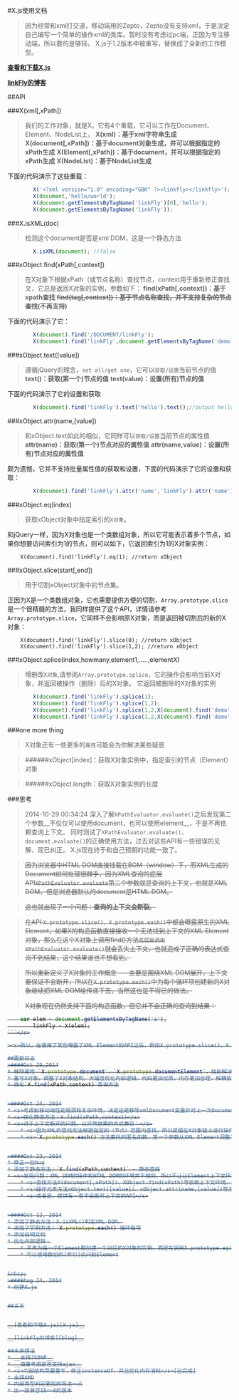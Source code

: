 ﻿

#X.js使用文档

>因为经常和xml打交道，移动端用的Zepto，Zepto没有支持xml，于是决定自己编写一个简单的操作xml的类库。暂时没有考虑过pc端，正因为专注移动端，所以要的是够轻。
X.js于1.2版本中被重写，替换成了全新的工作模型。

__[查看和下载X.js][X.js]__



__[linkFly的博客][blog]__


[X.js]:https://github.com/linkFly6/linkfly.so/blob/master/LinkFLy/LinkFly/GameLife/wapXML/X.js
[blog]:http://www.cnblogs.com/silin6/


##API
>  

###X(xml[,xPath])
>我们的工作对象，就是X。它有4个重载，它可以工作在Document、Element、NodeList上，
>__X(xml)：基于xml字符串生成__
>__X(document[,xPath])：基于document对象生成，并可以根据指定的xPath生成__
>__X(Element[,xPath])：基于document，并可以根据指定的xPath生成__
>__X(NodeList)：基于NodeList生成__


下面的代码演示了这些重载：

```javascript
        X('<?xml version="1.0" encoding="GBK" ?><linkfly></linkfly>');
        X(document,'hello/world');
        X(document.getElementsByTagName('linkFly')[0],'hello');
        X(document.getElementsByTagName('linkFly'));
```     


>  

###X.isXML(doc)
>检测这个document是否是xml DOM，这是一个静态方法

```javascript
        X.isXML(document); //false
```

>  

###xObject.find(xPath[,context])
>在X对象下根据xPath（或节点名称）查找节点，context用于重新修正查找文，它总是返回X对象的实例，参数如下：
>__find(xPath[,context])：基于xpath查找__
>__<s>find(tag[,context])：基于节点名称查找，并不支持复杂的节点查找</s>(不再支持)__

下面的代码演示了它：

```javascript
        X(document).find('/DOCUMENT/linkFly');
        X(document).find('linkFly',document.getElementsByTagName('demo')[0]);
```

###xObject.text([value])
>遵循jQuery的理念，`set all/get one`，它可以`获取/设置`当前节点的值
>__text()：获取(第一个)节点的值__
>__text(value)：设置(所有)节点的值__

下面的代码演示了它的设置和获取

```javascript
        X(document).find('linkFly').text('hello').text();//output hello
```


###xObject.attr(name,[value])
>和xObject.text如此的相似，它同样可以`获取/设置`当前节点的属性值
>__attr(name)：获取(第一个)节点对应的属性值__
>__attr(name,value)：设置(所有)节点对应的属性值__

颇为遗憾，它并不支持批量属性值的获取和设置，下面的代码演示了它的设置和获取：

```javascript
        X(document).find('linkFly').attr('name','linkFly').attr('name');//output linkFly
```

###xObject.eq(index)
>获取xObject对象中指定索引的`X对象`。

和jQuery一样，因为X对象也是一个类数组对象，所以它可能表示着多个节点，如果你想要访问索引为1的节点，则可以如下，它返回索引为1的X对象实例：


        X(document).find('linkFly').eq(1); //return xObject

###xObject.slice(start[,end])
>用于切割xObject对象中的节点集。

正因为X是一个类数组对象，它也需要提供方便的切割，`Array.prototype.slice`是一个很精髓的方法，我同样提供了这个API，详情请参考`Array.prototype.slice`，它同样不会影响原X对象，而是返回被切割后的新的X对象：


        X(document).find('linkFly').slice(0); //return xObject
        X(document).find('linkFly').slice(1,2); //return xObject
        


###xObject.splice(index,howmany,element1,.....,elementX)
>增删改`X对象`,请参阅`Array.prototype.splice`，它的操作会影响当前X对象，并返回被操作（删除）后的X对象。
它返回被删除的X对象的实例
```javascript
        X(document).find('linkFly').splice(1); 
        X(document).find('linkFly').splice(1,2); 
        X(document).find('linkFly').splice(1,2,X(document).find('demo')); 
        X(document).find('linkFly').splice(1,2,X(document).find('demo')[0],X(document).find('demo')[1]); 
```


###one more thing
>X对象还有一些更多的`属性`可能会为你解决某些疑惑

>######xObject[index]：获取X对象实例中，指定索引的节点（Element）对象

>######xObject.length：获取X对象实例的长度

###思考

>2014-10-29 00:34:24
深入了解`XPathEvaluator.evaluate()`之后发现第二个参数__不仅仅可以使用document，也可以使用element__，于是不再依赖查询上下文。
>同时测试了`XPathEvaluator.evaluate()`、`document.evaluate()`的正确使用方法，过去对这些API有一些错误的见解，现已纠正。
X.js现在终于和自己预期的功能一致了。
>  

><s>因为浏览器中HTML DOM直接挂载在BOM（window）下，而XML生成的Document如何处理很棘手，因为XML查询的底层API`XPathEvaluator.evaluate`第二个参数就是查询的上下文，也就是XML DOM，但是浏览器默认的document是HTML DOM。</s>

><s>这也就出现了一个问题：__查询的上下文会断裂__。</s>

><s>在API `X.prototype.slice()、X.prototype.each()`中都会曝露原生的XML Element，如果X的构造函数直接接收一个无法找到上下文的XML Element对象，那么在这个X对象上调用find()方法`底层是调用XPathEvaluator.evaluate()`就会丢失上下文，也就造成了正确的表达式查询不到结果，这个结果谁也不想看到。</s>

><s>所以重新定义了X对象的工作概念——主要是围绕XML DOM展开，上下文要保证不会断开，所以在`X.prototype.each()`中为每个循环项创建新的X对象继续把XML DOM给传递下去，当然这也是不得已的做法。</s>

><s>X对象现在仍然支持下面的构造函数，但它并不会正确的查询到结果：
```javascript
    var elem = document.getElementsByTagName('a'),
        linkFly = X(elem);
```</s>

><s>所以，在使用了某些曝露了XML Element的API之后，例如X.prototype.slice()、X.prototype.splice()、X.prototype.each()，后续请使用X.find(xPath, context)来查找，或者使用X对象的构造函数X(document[,NodeList])来重建X对象查找。</s>

##更新日志
>####Oct 29,2014
* 移除属性 `X.prototype.document`、`X.prototype.documentElement`，找到解决方案可以无需依赖查询上下文
* 重写X对象，调整了X对象结构，大幅度优化内部逻辑，代码更加优质，内存更加合理，解耦依赖关系
* 强化`X.find(xPath,context)`查询方法


>####Oct 24, 2014
* <s>考虑到移动端性能瓶颈和复杂环境，决定还是移除xmlDocument变量针对上一次Document保留的缓存</s>
* <s>强化静态方法：X.find(xPath,context)</s>
* <s>对于上下文断开的问题，以异常结果的方式兼容：</s>
    * <s>因为XML的查找无法根据指定的（节点）范围内查找，所以提倡在X对象链上进行操作，不推荐直接获取XML Element操作</s>
	* <s>`X.prototype.each()`方法委托的匿名函数，第一个参数从XML Element调整为X对象，而this仍然指向当前循环的XML Element</s>


>####Oct 23, 2014
* 修正一些bug
* 添加了静态方法：`X.find(xPath,context)` - 静态查找
* <s>发现问题：XML DOM的操作和HTML DOM的环境并不相同，所以不让让Element上下文环境断开是个问题，如果想要解决这种问题，则需要把API给断开：</s>
	* <s>查找方法X(document[,xPath])、XObject.find(xPath)等依赖上下文环境，所以API挂在X对象原型上</s>
	* <s>操作元素方法xObject.text([value])、xObject.attr(name,[value])等方法不依赖上下文，所以可以调整为静态方法，但是API表现并不太好</s>
	* <s>或者是，提供有一套不会断开上下文的API</s>


>####Oct 12, 2014
* 添加了静态方法：X.isXML()判定XML DOM。
* 添加了实例方法：`X.prototype.each()`循环每项
* 添加说明文档
* 优化内部逻辑：
    * 不再为每一个Element都创建一个对应的X对象的实例，而是在调用X.prototype.eq()的时候为获得的Element封装X对象。
    * 可以使用数组的[索引]访问到Element


&nbsp;
>####Aug 24, 2014
* 创建X.js


##关于


__[查看和下载X.js][X.js]__

__[linkFly的博客][blog]__

##未来想法
* __支持JSONP__
* __慎重考虑是否支持ajax__
* <s>内部结构需要重写，修正instenceOf，并且优化内存消耗</s>[已完成]
* 支持AMD
* 内部类型判定更加的简洁一点
* 出一版兼容IE<=8的版本
